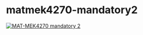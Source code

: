 # matmek4270-mandatory2

[![MAT-MEK4270 mandatory 2](https://github.com/andersthorstadboe/matmek4270-mandatory2-anders-boe/actions/workflows/main.yml/badge.svg)](https://github.com/andersthorstadboe/mandatory2-anders-boe/actions/workflows/main.yml)
